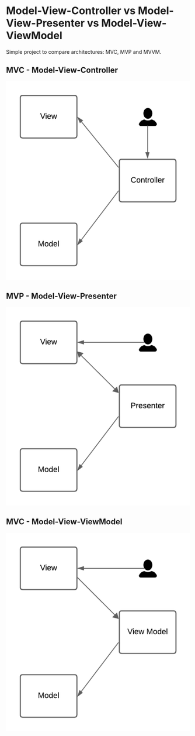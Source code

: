 # Model-View-Controller vs Model-View-Presenter vs Model-View-ViewModel

Simple project to compare architectures: MVC, MVP and MVVM.

## MVC - Model-View-Controller
![Model-View-Controller](assets/mvc.png)

## MVP - Model-View-Presenter
![Model-View-Presenter](assets/mvp.png)

## MVC - Model-View-ViewModel
![Model-View-ViewModel](assets/mvvm.png)